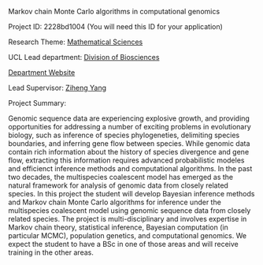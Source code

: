 Markov chain Monte Carlo algorithms in computational genomics

Project ID: 2228bd1004
(You will need this ID for your application)

Research Theme: [Mathematical Sciences](../themes/mathematical-sciences.md)

UCL Lead department: [Division of Biosciences](../departments/division-of-biosciences.md)

[Department Website](https://www.ucl.ac.uk/biosciences)

Lead Supervisor: [Ziheng Yang](https://iris.ucl.ac.uk/iris/browse/profile?upi=ZYANG48)

Project Summary:

Genomic sequence data are experiencing explosive growth, and providing opportunities for addressing a number of exciting problems in evolutionary biology, such as inference of species phylogeneties, delimiting species boundaries, and inferring gene flow between species. While genomic data contain rich information about the history of species divergence and gene flow, extracting this information requires advanced probabilistic modeles and efficienct inference methods and computational algorithms. In the past two decades, the multispecies coalescent model has emerged as the natural framework for analysis of genomic data from closely related species. In this project the student will develop Bayesian inference methods and Markov chain Monte Carlo algorithms for inference under the multispecies coalescent model using genomic sequence data from closely related species. The project is multi-disciplinary and involves expertise in Markov chain theory, statistical inference, Bayesian computation (in particular MCMC), population genetics, and computational genomics. We expect the student to have a BSc in one of those areas and will receive training in the other areas.